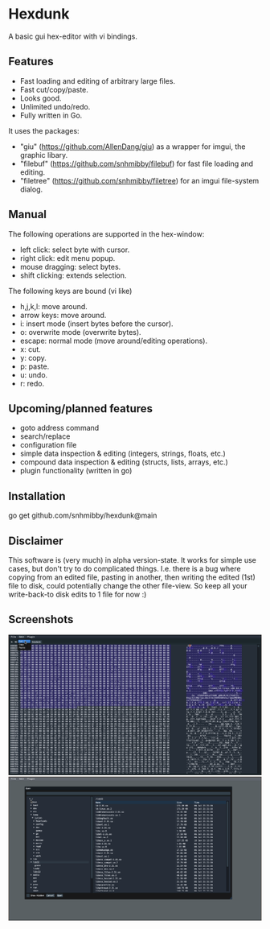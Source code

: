 # Hexdunk
A basic gui hex-editor with vi bindings.

## Features
- Fast loading and editing of arbitrary large files.
- Fast cut/copy/paste.
- Looks good.
- Unlimited undo/redo.
- Fully written in Go.

It uses the packages:
- "giu" (https://github.com/AllenDang/giu) as a wrapper for imgui, the graphic libary.
- "filebuf" (https://github.com/snhmibby/filebuf) for fast file loading and editing.
- "filetree" (https://github.com/snhmibby/filetree) for an imgui file-system dialog.

## Manual
The following operations are supported in the hex-window:
- left click: select byte with cursor.
- right click: edit menu popup.
- mouse dragging: select bytes.
- shift clicking: extends selection.

The following keys are bound (vi like)
- h,j,k,l: move around.
- arrow keys: move around.
- i: insert mode (insert bytes before the cursor).
- o: overwrite mode (overwrite bytes).
- escape: normal mode (move around/editing operations).
- x: cut.
- y: copy.
- p: paste.
- u: undo.
- r: redo.

## Upcoming/planned features
- goto address command
- search/replace
- configuration file
- simple data inspection & editing (integers, strings, floats, etc.)
- compound data inspection & editing (structs, lists, arrays, etc.)
- plugin functionality (written in go)

## Installation
go get github.com/snhmibby/hexdunk@main

## Disclaimer
This software is (very much) in alpha version-state. It works for simple use cases,
but don't try to do complicated things.
I.e. there is a bug where copying from an edited file, pasting in another,
then writing the edited (1st) file to disk, could potentially change the other file-view. So keep all your write-back-to disk edits to 1 file for now :)

## Screenshots

![Image of HexDunk editing a selection](screenshots/selection_with_edit_menu.png)
![Image of the file dialog (proud of my work :X)](screenshots/open-dialog.png)
